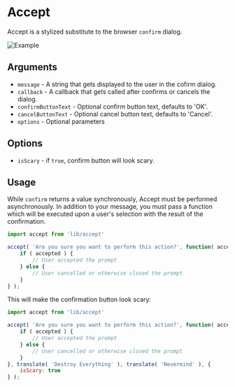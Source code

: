 Accept
======

Accept is a stylized substitute to the browser `confirm` dialog.

![Example](https://cldup.com/FS-PWXvga0-1200x1200.png)

## Arguments

* `message` - A string that gets displayed to the user in the cofirm dialog. 
* `callback` - A callback that gets called after confirms or cancels the dialog.
* `confirmButtonText` - Optional confirm button text, defaults to 'OK'.
* `cancelButtonText` - Optional cancel button text, defaults to 'Cancel'.
* `options` - Optional parameters

## Options

* `isScary` - if `true`, confirm button will look scary.

## Usage

While `confirm` returns a value synchronously, Accept must be performed asynchronously. In addition to your message, you must pass a function which will be executed upon a user's selection with the result of the confirmation.

```js
import accept from 'lib/accept'

accept( 'Are you sure you want to perform this action?', function( accepted ) {
	if ( accepted ) {
		// User accepted the prompt
	} else {
		// User cancelled or otherwise closed the prompt
	}
} );
```

This will make the confirmation button look scary:

```js
import accept from 'lib/accept'

accept( 'Are you sure you want to perform this action?', function( accepted ) {
	if ( accepted ) {
		// User accepted the prompt
	} else {
		// User cancelled or otherwise closed the prompt
	}
}, translate( 'Destroy Everything' ), translate( 'Nevermind' ), {
	isScary: true
} );
```
